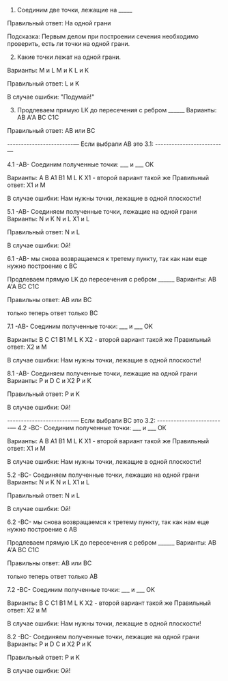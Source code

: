 1. Соединим две точки, лежащие на _____ 

Правильный ответ: 
На одной грани 

Подсказка: 
Первым делом при построении сечения необходимо проверить, есть ли точки на одной грани. 

2. Какие точки лежат на одной грани. 

Варианты: 
M и L 
M и K 
L и K 

Правильный ответ: 
L и K 

В случае ошибки: 
"Подумай!" 

3. Продлеваем прямую LK до пересечения с ребром ______ 
Варианты: 
AB 
A'A 
BC 
C1C 

Правильный ответ: AB или BC 

------------------------— 
Если выбрали AB это 3.1: 
------------------------— 

4.1 -AB- Соединим полученные точки: 
___ и ___ OK 

Варианты: A B A1 B1 M L K X1 - второй вариант такой же 
Правильный ответ: X1 и M 

В случае ошибки: Нам нужны точки, лежащие в одной плоскости! 

5.1 -AB- Соединяем полученные точки, лежащие на одной грани 
Варианты: 
N и K 
N и L 
X1 и L 

Правильный ответ: N и L 

В случае ошибки: Ой! 

6.1 -AB- мы снова возвращаемся к третему пункту, так как нам еще нужно построение с BC 

Продлеваем прямую LK до пересечения с ребром ______ 
Варианты: 
AB 
A'A 
BC 
C1C 

Правильны ответ: AB или BC
 
только теперь ответ только BC


7.1 -AB- Соединим полученные точки: 
___ и ___ OK 

Варианты: B C C1 B1 M L K X2 - второй вариант такой же 
Правильный ответ: X2 и M 

В случае ошибки: Нам нужны точки, лежащие в одной плоскости! 

8.1 -AB- Соединяем полученные точки, лежащие на одной грани 
Варианты: 
P и D 
С и X2 
P и K 

Правильный ответ: P и K 

В случае ошибки: Ой! 


------------------------— 
Если выбрали BC это 3.2: 
------------------------— 
4.2 -BC- Соединим полученные точки: 
___ и ___ OK 

Варианты: A B A1 B1 M L K X1 - второй вариант такой же 
Правильный ответ: X1 и M 

В случае ошибки: Нам нужны точки, лежащие в одной плоскости! 

5.2 -BC- Соединяем полученные точки, лежащие на одной грани 
Варианты: 
N и K 
N и L 
X1 и L 

Правильный ответ: N и L 

В случае ошибки: Ой! 


6.2 -BC- мы снова возвращаемся к третему пункту, так как нам еще нужно построение с AB

Продлеваем прямую LK до пересечения с ребром ______ 
Варианты: 
AB 
A'A 
BC 
C1C 

Правильны ответ: AB или BC
 
только теперь ответ только AB

7.2 -BC- Соединим полученные точки: 
___ и ___ OK 

Варианты: B C C1 B1 M L K X2 - второй вариант такой же 
Правильный ответ: X2 и M 

В случае ошибки: Нам нужны точки, лежащие в одной плоскости! 

8.2 -BC- Соединяем полученные точки, лежащие на одной грани 
Варианты: 
P и D 
С и X2 
P и K 

Правильный ответ: P и K 

В случае ошибки: Ой!